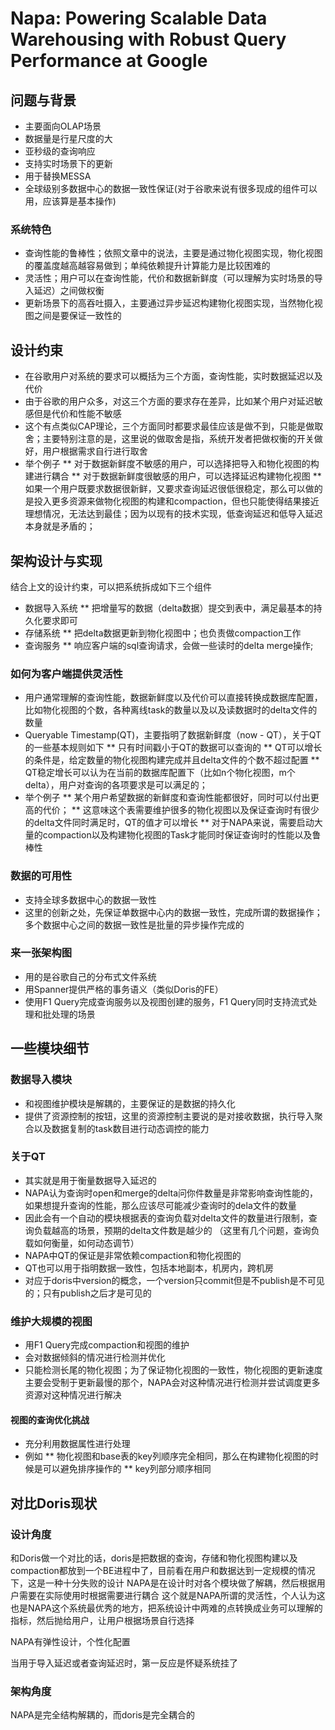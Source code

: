 # Napa: Powering Scalable Data Warehousing with Robust Query Performance at Google

## 问题与背景
* 主要面向OLAP场景
* 数据量是行星尺度的大
* 亚秒级的查询响应
* 支持实时场景下的更新
* 用于替换MESSA
* 全球级别多数据中心的数据一致性保证(对于谷歌来说有很多现成的组件可以用，应该算是基本操作)

### 系统特色
* 查询性能的鲁棒性；依照文章中的说法，主要是通过物化视图实现，物化视图的覆盖度越高越容易做到；单纯依赖提升计算能力是比较困难的
* 灵活性；用户可以在查询性能，代价和数据新鲜度（可以理解为实时场景的导入延迟）之间做权衡
* 更新场景下的高吞吐摄入，主要通过异步延迟构建物化视图实现，当然物化视图之间是要保证一致性的

## 设计约束
* 在谷歌用户对系统的要求可以概括为三个方面，查询性能，实时数据延迟以及代价
* 由于谷歌的用户众多，对这三个方面的要求存在差异，比如某个用户对延迟敏感但是代价和性能不敏感
* 这个有点类似CAP理论，三个方面同时都要求最佳应该是做不到，只能是做取舍；主要特别注意的是，这里说的做取舍是指，系统开发者把做权衡的开关做好，用户根据需求自行进行取舍
* 举个例子
** 对于数据新鲜度不敏感的用户，可以选择把导入和物化视图的构建进行耦合
** 对于数据新鲜度很敏感的用户，可以选择延迟构建物化视图
** 如果一个用户既要求数据很新鲜，又要求查询延迟很低很稳定，那么可以做的是投入更多资源来做物化视图的构建和compaction，但也只能使得结果接近理想情况，无法达到最佳；因为以现有的技术实现，低查询延迟和低导入延迟本身就是矛盾的；

## 架构设计与实现
结合上文的设计约束，可以把系统拆成如下三个组件
* 数据导入系统
** 把增量写的数据（delta数据）提交到表中，满足最基本的持久化要求即可
* 存储系统
** 把delta数据更新到物化视图中；也负责做compaction工作
* 查询服务
** 响应客户端的sql查询请求，会做一些读时的delta merge操作;

### 如何为客户端提供灵活性
* 用户通常理解的查询性能，数据新鲜度以及代价可以直接转换成数据库配置，比如物化视图的个数，各种离线task的数量以及以及读数据时的delta文件的数量
* Queryable Timestamp(QT)，主要指明了数据新鲜度（now - QT），关于QT的一些基本规则如下
** 只有时间戳小于QT的数据可以查询的
** QT可以增长的条件是，给定数量的物化视图构建完成并且delta文件的个数不超过配置
** QT稳定增长可以认为在当前的数据库配置下（比如n个物化视图，m个delta），用户对查询的各项要求是可以满足的；
* 举个例子
** 某个用户希望数据的新鲜度和查询性能都很好，同时可以付出更高的代价；
** 这意味这个表需要维护很多的物化视图以及保证查询时有很少的delta文件同时满足时，QT的值才可以增长
** 对于NAPA来说，需要启动大量的compaction以及构建物化视图的Task才能同时保证查询时的性能以及鲁棒性

### 数据的可用性
* 支持全球多数据中心的数据一致性
* 这里的创新之处，先保证单数据中心内的数据一致性，完成所谓的数据操作；多个数据中心之间的数据一致性是批量的异步操作完成的

### 来一张架构图
* 用的是谷歌自己的分布式文件系统
* 用Spanner提供严格的事务语义（类似Doris的FE）
* 使用F1 Query完成查询服务以及视图创建的服务，F1 Query同时支持流式处理和批处理的场景

## 一些模块细节

### 数据导入模块
* 和视图维护模块是解耦的，主要保证的是数据的持久化
* 提供了资源控制的按钮，这里的资源控制主要说的是对接收数据，执行导入聚合以及数据复制的task数目进行动态调控的能力

### 关于QT
* 其实就是用于衡量数据导入延迟的
* NAPA认为查询时open和merge的delta问你件数量是非常影响查询性能的，如果想提升查询的性能，那么应该尽可能减少查询时的dela文件的数量
* 因此会有一个自动的模块根据表的查询负载对delta文件的数量进行限制，查询负载越高的场景，预期的delta文件数是越少的
（这里有几个问题，查询负载如何衡量，如何动态调节）
* NAPA中QT的保证是非常依赖compaction和物化视图的
* QT也可以用于指明数据一致性，包括本地副本，机房内，跨机房
* 对应于doris中version的概念，一个version只commit但是不publish是不可见的；只有publish之后才是可见的

### 维护大规模的视图
* 用F1 Query完成compaction和视图的维护
* 会对数据倾斜的情况进行检测并优化
* 只能检测长尾的物化视图；为了保证物化视图的一致性，物化视图的更新速度主要会受制于更新最慢的那个，NAPA会对这种情况进行检测并尝试调度更多资源对这种情况进行解决

#### 视图的查询优化挑战
* 充分利用数据属性进行处理
* 例如
** 物化视图和base表的key列顺序完全相同，那么在构建物化视图的时候是可以避免排序操作的
** key列部分顺序相同

## 对比Doris现状
### 设计角度

和Doris做一个对比的话，doris是把数据的查询，存储和物化视图构建以及compaction都放到一个BE进程中了，目前看在用户和数据达到一定规模的情况下，这是一种十分失败的设计
NAPA是在设计时对各个模块做了解耦，然后根据用户需要在实际使用时根据需要进行耦合
这个就是NAPA所谓的灵活性，个人认为这也是NAPA这个系统最优秀的地方，把系统设计中两难的点转换成业务可以理解的指标，然后抛给用户，让用户根据场景自行选择

NAPA有弹性设计，个性化配置

当用于导入延迟或者查询延迟时，第一反应是怀疑系统挂了

### 架构角度
NAPA是完全结构解耦的，而doris是完全耦合的